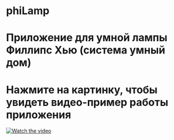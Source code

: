 # phiLamp
# Приложение для умной лампы Филлипс Хью (система умный дом)
# Нажмите на картинку, чтобы увидеть видео-пример работы приложения
[![Watch the video](https://i.ytimg.com/vi/GR_yReiEi84/hq720_2.jpg?sqp=-oaymwEdCM0CENAFSFXyq4qpAw8IARUAAIhCcAHAAQbQAQE=&rs=AOn4CLBymLoBqvke_O-YqEXDyZCroQ6_nw)](https://www.youtube.com/shorts/GR_yReiEi84)

